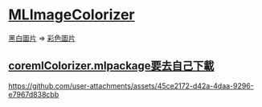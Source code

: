 # [MLImageColorizer](https://www.onswiftwings.com/posts/image-colorization-coreml/)
[黑白圖片](https://github.com/sgl0v/ImageColorizer) => [彩色圖片](https://github.com/Vadbeg/colorization-coreml)

## [coremlColorizer.mlpackage要去自己下載](https://github.com/William-Weng/MLImageColorizer/releases/download/v0.0.1/coremlColorizer.mlpackage.zip)

https://github.com/user-attachments/assets/45ce2172-d42a-4daa-9296-e7967d838cbb
